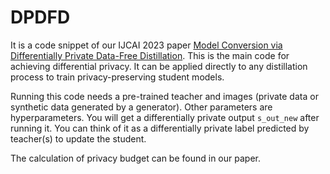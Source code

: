 # DPDFD
It is a code snippet of our IJCAI 2023 paper [Model Conversion via Differentially Private Data-Free Distillation](https://arxiv.org/abs/2304.12528). This is the main code for achieving differential privacy. It can be applied directly to any distillation process to train privacy-preserving student models.

Running this code needs a pre-trained teacher and images (private data or synthetic data generated by a generator). Other parameters are hyperparameters. You will get a differentially private output `s_out_new` after running it. You can think of it as a differentially private label predicted by teacher(s) to update the student. 

The calculation of privacy budget can be found in our paper.
